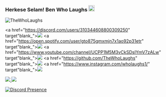 ### Herkese Selam! Ben Who Laughs <img src="https://media.giphy.com/media/Q7LHmoFwVP6Yc1swZs/giphy.gif" height="20px"></h2>
<img src="https://komarev.com/ghpvc/?username=TheWhoLaughs&label=Ziyaretçi%20Sayısı&color=552b75" alt="TheWhoLaughs" />
<p align="center">

 <a href="https://discord.com/users/310344608800309250" target"blank_"><img src="https://img.shields.io/badge/Who Laughs%20-7289DA.svg?&style=for-the-badge&logo=discord&logoColor=white"></a>
  <a href="https://open.spotify.com/user/gto875gmxmjn7x1ao92p31etr" target"blank_"><img src="https://img.shields.io/badge/Who Laughs%20-1ed760.svg?&style=for-the-badge&logo=spotify&logoColor=white"></a>
    <a href="https://www.youtube.com/channel/UCPP1M5M3vCkSDsIYmV7zALw" target"blank_"><img src="https://img.shields.io/badge/Who Laughs%20-ff0000.svg?&style=for-the-badge&logo=youtube&logoColor=white"></a>
  <a href="https://github.com/TheWhoLaughs" target"blank_"><img src="https://img.shields.io/badge/Who Laughs%20-191717.svg?&style=for-the-badge&logo=github&logoColor=white"></a>
 <a href="https://www.instagram.com/wholaughs1/" target"blank_"><img src="https://img.shields.io/badge/Who Laughs%20-DC3175.svg?&style=for-the-badge&logo=instagram&logoColor=white"></a>

<a href="https://github.com/TheWhoLaughs">
  <img src="https://github-readme-stats.vercel.app/api?username=TheWhoLaughs&count_private=true&hide_border=true&show_icons=true&include_all_commits=true&bg_color=0d1117&title_color=df761c&text_color=FFFFFF&icon_color=df761c">
<img src="https://github-readme-stats.vercel.app/api/top-langs/?username=TheWhoLaughs&layout=compact&theme=nord&hide_border=true&bg_color=0d1117&border_radius=6&title_color=df761c">
</a>

[![Discord Presence](https://lanyard-profile-readme.vercel.app/api/310344608800309250?theme=light&bg=809ecf&animated=false&hideDiscrim=true&borderRadius=30px)](https://discord.com/users/310344608800309250)
